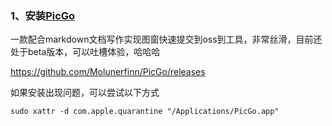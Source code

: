 ### 1、安装[PicGo](https://github.com/Molunerfinn/PicGo)

一款配合markdown文档写作实现图窗快速提交到oss到工具，非常丝滑，目前还处于beta版本，可以吐槽体验，哈哈哈

https://github.com/Molunerfinn/PicGo/releases

如果安装出现问题，可以尝试以下方式

````shell
sudo xattr -d com.apple.quarantine "/Applications/PicGo.app" 
````





